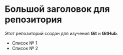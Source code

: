# Большой заголовок для репозитория
Этот репозиторий создан для изучения **Git** и **GitHub**.

- Список № 1
- Список № 2